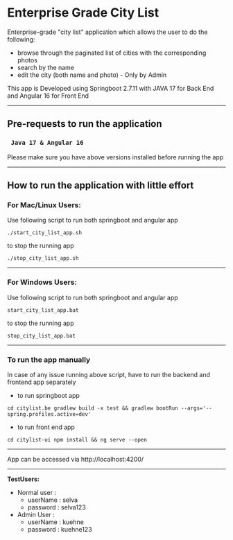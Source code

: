 # Enterprise Grade City List

Enterprise-grade "city list" application
which allows the user to do the following: 
* browse through the paginated list of cities with the corresponding photos
* search by the name
* edit the city (both name and photo) - Only by Admin

This app is Developed using Springboot 2.7.11 with JAVA 17 for Back End and Angular 16 for Front End
___
## Pre-requests to run the application

### ` Java 17 & Angular 16`

Please make sure you have above versions installed before running the app
___
## How to run the application with little effort

### For Mac/Linux Users: 
Use following script to run both springboot and angular app

`./start_city_list_app.sh `

to stop the running app

`./stop_city_list_app.sh`
___

### For Windows Users:
Use following script to run both springboot and angular app

`start_city_list_app.bat`

to stop the running app

`stop_city_list_app.bat`
___
### To run the app manually
In case of any issue running above script, have to run the backend and frontend app separately 
* to run springboot app

`cd citylist.be
 gradlew build -x test && gradlew bootRun --args='--spring.profiles.active=dev'` 
* to run front end app

`cd citylist-ui
npm install && ng serve --open`
___
App can be accessed via http://localhost:4200/
___
**TestUsers:**
* Normal user : 
  * userName : selva
  * password : selva123
* Admin User :
  * userName : kuehne
  * password : kuehne123
